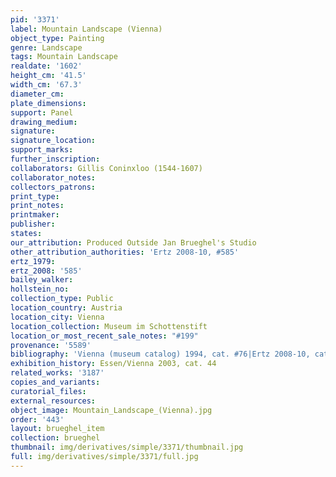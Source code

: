 ```yaml
---
pid: '3371'
label: Mountain Landscape (Vienna)
object_type: Painting
genre: Landscape
tags: Mountain Landscape
realdate: '1602'
height_cm: '41.5'
width_cm: '67.3'
diameter_cm: 
plate_dimensions: 
support: Panel
drawing_medium: 
signature: 
signature_location: 
support_marks: 
further_inscription: 
collaborators: Gillis Coninxloo (1544-1607)
collaborator_notes: 
collectors_patrons: 
print_type: 
print_notes: 
printmaker: 
publisher: 
states: 
our_attribution: Produced Outside Jan Brueghel's Studio
other_attribution_authorities: 'Ertz 2008-10, #585'
ertz_1979: 
ertz_2008: '585'
bailey_walker: 
hollstein_no: 
collection_type: Public
location_country: Austria
location_city: Vienna
location_collection: Museum im Schottenstift
location_or_most_recent_sale_notes: "#199"
provenance: '5589'
bibliography: 'Vienna (museum catalog) 1994, cat. #76|Ertz 2008-10, cat. #585'
exhibition_history: Essen/Vienna 2003, cat. 44
related_works: '3187'
copies_and_variants: 
curatorial_files: 
external_resources: 
object_image: Mountain_Landscape_(Vienna).jpg
order: '443'
layout: brueghel_item
collection: brueghel
thumbnail: img/derivatives/simple/3371/thumbnail.jpg
full: img/derivatives/simple/3371/full.jpg
---
```

